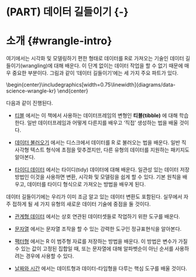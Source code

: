 # (PART) 데이터 길들이기 {-}

# 소개 {#wrangle-intro}

여기에서는 시각화 및 모델링하기 편한 형태로 데이터를 R로 가져오는 기술인 데이터 길들이기(wrangling)에 대해 배운다. 이 단계 없이는 데이터 작업을 할 수 없기 때문에 매우 중요한 부분이다. 그림과 같이 ‘데이터 길들이기’에는 세 가지 주요 파트가 있다.


\begin{center}\includegraphics[width=0.75\linewidth]{diagrams/data-science-wrangle-kr} \end{center}

다음과 같이 진행된다. 
 
* [티블](#tibble) 에서는 이 책에서 사용하는 데이터프레임의 변형인 **티블(tibble)** 에 대해 학습한다. 일반 데이터프레임과 어떻게 다른지를 배우고 ‘직접’ 생성하는 법을 배울 것이다.

*   [데이터 불러오기](#data-import) 에서는 디스크에서 데이터를 R 로 불러오는 법을 배운다. 일반 직사각형 텍스트 형식에 초점을 맞추겠지만, 다른 유형의 데이터를 지원하는 패키지도 알아본다.

*   [타이디 데이터](#tidy-data) 에서는 타이디(tidy) 데이터에 대해 배운다. 일관성 있는 데이터 저장방법인 이것을 사용하면 변환, 시각화 및 모델링을 쉽게 할 수 있다. 기본 원칙을 배우고, 데이터를 타이디 형식으로 가져오는 방법을 배우게 된다. 

 
데이터 길들이기에는 우리가 이미 조금 알고 있는 데이터 변환도 포함된다. 실무에서 자주 접하게 될 세 가지 유형의 새로운 데이터 기술에 중점을 둘 것이다. 

*   [관계형 데이터](#relational-data) 에서는 상호 연관된 데이터셋들로 작업하기 위한 도구를 배운다. 

*   [문자열](#strings) 에서는 문자열 조작을 할 수 있는 강력한 도구인 정규표현식을 알아본다. 

* [팩터형](#factors) 에서는 R 이 범주형 자료를 저장하는 방법을 배운다. 이 방법은 변수가 가질 수 있는 값이 고정된 집합일 때, 또는 문자열에 대해 알파벳순이 아닌 순서를 사용하려는 경우에 사용할 수 있다.

* [날짜와 시간](#dates-and-times) 에서는 데이트형과 데이터-타임형을 다루는 핵심 도구를 배울 것이다. 
